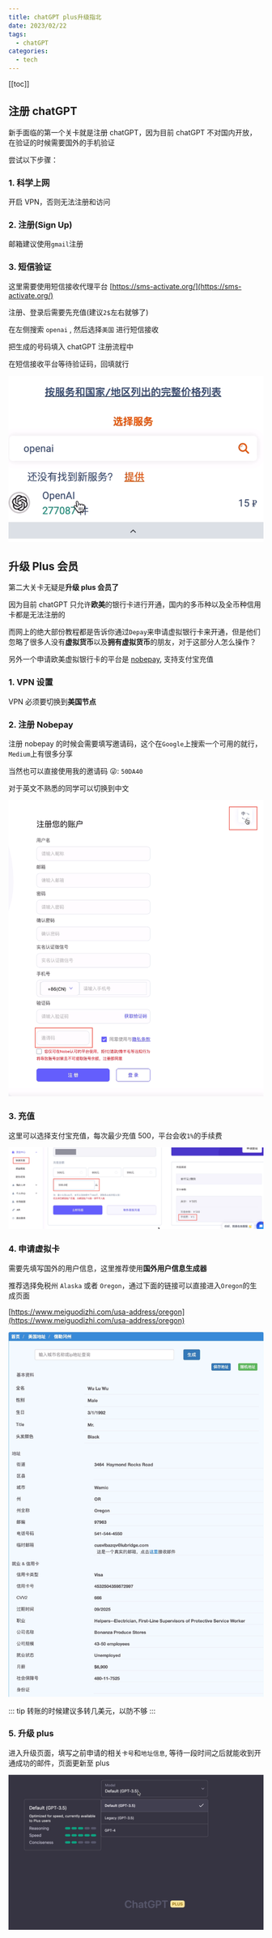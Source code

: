 ```yaml
---
title: chatGPT plus升级指北
date: 2023/02/22
tags:
  - chatGPT
categories:
  - tech
---
```


[[toc]]

## 注册 chatGPT

新手面临的第一个关卡就是注册 chatGPT，因为目前 chatGPT 不对国内开放，在验证的时候需要国外的手机验证

尝试以下步骤：

### 1. 科学上网

开启 VPN，否则无法注册和访问

### 2. 注册(Sign Up)

邮箱建议使用`gmail`注册

### 3. 短信验证

这里需要使用短信接收代理平台 [https://sms-activate.org/](https://sms-activate.org/)

注册、登录后需要先充值(建议`2$`左右就够了)

在左侧搜索 `openai` , 然后选择`美国` 进行短信接收

把生成的号码填入 chatGPT 注册流程中

在短信接收平台等待验证码，回填就行

![](/chat-gpt/1.png)

## 升级 Plus 会员

第二大关卡无疑是**升级 plus 会员了**

因为目前 chatGPT 只允许**欧美**的银行卡进行开通，国内的多币种以及全币种信用卡都是无法注册的

而网上的绝大部份教程都是告诉你通过`Depay`来申请虚拟银行卡来开通，但是他们忽略了很多人没有**虚拟货币**以及**拥有虚拟货币**的朋友，对于这部分人怎么操作？

另外一个申请欧美虚拟银行卡的平台是 [nobepay](https://nobepay.com/), 支持支付宝充值

### 1. VPN 设置

VPN 必须要切换到**美国节点**

### 2. 注册 Nobepay

注册 nobepay 的时候会需要填写邀请码，这个在`Google`上搜索一个可用的就行，`Medium`上有很多分享

当然也可以直接使用我的邀请码 😜: `50DA40`

对于英文不熟悉的同学可以切换到中文

![](/chat-gpt/2.png)

### 3. 充值

这里可以选择支付宝充值，每次最少充值 500，平台会收`1%`的手续费

![](/chat-gpt/4.png)

### 4. 申请虚拟卡

需要先填写国外的用户信息，这里推荐使用**国外用户信息生成器**

推荐选择免税州 `Alaska` 或者 `Oregon`，通过下面的链接可以直接进入`Oregon`的生成页面

[https://www.meiguodizhi.com/usa-address/oregon](https://www.meiguodizhi.com/usa-address/oregon)

![](/chat-gpt/3.png)

::: tip
转账的时候建议多转几美元，以防不够
:::

### 5. 升级 plus

进入升级页面，填写之前申请的相关`卡号`和`地址信息`, 等待一段时间之后就能收到开通成功的邮件，页面更新至 plus

![](/chat-gpt/5.png)
